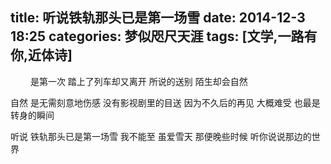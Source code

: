 title: 听说铁轨那头已是第一场雪
date: 2014-12-3 18:25
categories: 梦似咫尺天涯
tags: [文学,一路有你,近体诗]
---
　　
是第一次
踏上了列车却又离开
所说的送别
陌生却会自然

自然
是无需刻意地伤感
没有影视剧里的目送
因为不久后的再见
大概难受
也最是转身的瞬间

听说
铁轨那头已是第一场雪
我不能至
虽爱雪天
那便晚些时候
听你说说那边的世界